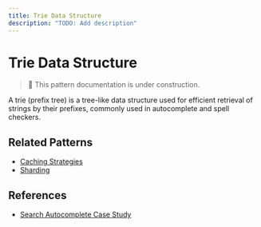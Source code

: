 ```yaml
---
title: Trie Data Structure
description: "TODO: Add description"
---
```


# Trie Data Structure

> 🚧 This pattern documentation is under construction.

A trie (prefix tree) is a tree-like data structure used for efficient retrieval of strings by their prefixes, commonly used in autocomplete and spell checkers.

## Related Patterns
- [Caching Strategies](../patterns/caching-strategies.md)
- [Sharding](../patterns/sharding.md)

## References
- [Search Autocomplete Case Study](../case-studies/search-autocomplete.md)